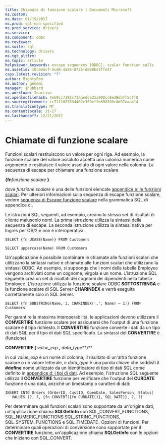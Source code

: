 ```yaml
---
title: Chiamate di funzione scalare | Documenti Microsoft
ms.custom: 
ms.date: 01/19/2017
ms.prod: sql-non-specified
ms.prod_service: drivers
ms.service: 
ms.component: odbc
ms.reviewer: 
ms.suite: sql
ms.technology: drivers
ms.tgt_pltfrm: 
ms.topic: article
helpviewer_keywords: escape sequences [ODBC], scalar function calls
ms.assetid: 10cb4dcf-4cd8-4a56-8725-d080bd3ffe47
caps.latest.revision: "7"
author: MightyPen
ms.author: genemi
manager: jhubbard
ms.workload: Inactive
ms.openlocfilehash: 4e69cc7382c73aaedda31a902cc8ed8daff5cff8
ms.sourcegitcommit: cc71f1027884462c359effb898390c8d97eaa414
ms.translationtype: MT
ms.contentlocale: it-IT
ms.lasthandoff: 12/21/2017
---
```

# <a name="scalar-function-calls"></a>Chiamate di funzione scalare
Funzioni scalari restituiscono un valore per ogni riga. Ad esempio, la funzione scalare del valore assoluto accetta una colonna numerica come argomento e restituisce il valore assoluto di ogni valore nella colonna. La sequenza di escape per chiamare una funzione scalare  
  
 **{fn***funzione scalare* **}**   
  
 dove *funzione scalare* è una delle funzioni elencate [appendice e: le funzioni scalari](../../../odbc/reference/appendixes/appendix-e-scalar-functions.md). Per ulteriori informazioni sulla sequenza di escape funzione scalare, vedere [sequenza di Escape funzione scalare](../../../odbc/reference/appendixes/scalar-function-escape-sequence.md) nella grammatica SQL di appendice c:.  
  
 Le istruzioni SQL seguenti, ad esempio, creano lo stesso set di risultati di cliente maiuscolo nomi. La prima istruzione utilizza la sintassi della sequenza di escape. La seconda istruzione utilizza la sintassi nativa per Ingres per OS/2 e non è interoperativa.  
  
```  
SELECT {fn UCASE(Name)} FROM Customers  
  
SELECT uppercase(Name) FROM Customers  
```  
  
 Un'applicazione è possibile combinare le chiamate alle funzioni scalari che utilizzano la sintassi native e chiamate alle funzioni scalari che utilizzano la sintassi ODBC. Ad esempio, si supponga che i nomi della tabella Employee vengono archiviati come un cognome, virgola e un nome. L'istruzione SQL seguente crea un set di risultati dei cognomi dei dipendenti nella tabella Employee. L'istruzione utilizza la funzione scalare ODBC **SOTTOSTRINGA** e la funzione scalare di SQL Server **CHARINDEX** e verrà eseguita correttamente solo in SQL Server.  
  
```  
SELECT {fn SUBSTRING(Name, 1, CHARINDEX(',', Name) – 1)} FROM Customers  
```  
  
 Per garantire la massima interoperabilità, le applicazioni devono utilizzare il **CONVERTIRE** funzione scalare per assicurarsi che l'output di una funzione scalare è il tipo richiesto. Il **CONVERTIRE** funzione converte i dati da un tipo di dati SQL per il tipo di dati SQL specificato. La sintassi del **CONVERTIRE** è (funzione)  
  
 **CONVERTIRE (** *value_exp* **,** *data_type***)**  
  
 in cui *value_exp* è un nome di colonna, il risultato di un'altra funzione scalare o un valore letterale, e *data_type* è una parola chiave che soddisfi il **#define** nome utilizzato da un Identificatore di tipo di dati SQL come definito in [appendice d: i tipi di dati](../../../odbc/reference/appendixes/appendix-d-data-types.md). Ad esempio, l'istruzione SQL seguente utilizza il **CONVERTIRE** funzione per verificare che l'output del **CURDATE** funzione è una data, anziché un timestamp o caratteri di dati:  
  
```  
INSERT INTO Orders (OrderID, CustID, OpenDate, SalesPerson, Status)  
   VALUES (?, ?, {fn CONVERT({fn CURDATE()}, SQL_DATE)}, ?, ?)  
```  
  
 Per determinare quali funzioni scalari sono supportate da un'origine dati, un'applicazione chiama **SQLGetInfo** con SQL_CONVERT_FUNCTIONS, SQL_NUMERIC_FUNCTIONS SQL_STRING_FUNCTIONS, SQL_SYSTEM_FUNCTIONS e SQL_TIMEDATE_ Opzioni di funzioni. Per determinare quali operazioni di conversione sono supportate per il **CONVERTIRE** funzione, un'applicazione chiama **SQLGetInfo** con le opzioni che iniziano con SQL_CONVERT.
